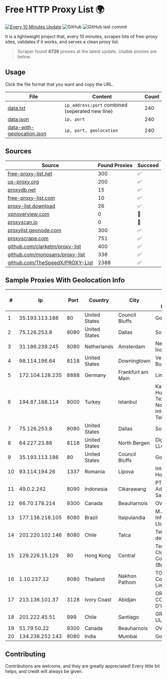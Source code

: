 
# Free HTTP Proxy List 🌍

[![Every 10 Minutes Update](https://github.com/mertguvencli/http-proxy-list/actions/workflows/main.yml/badge.svg?branch=main)](https://github.com/mertguvencli/http-proxy-list/actions/workflows/main.yml)
![GitHub](https://img.shields.io/github/license/mertguvencli/http-proxy-list)
![GitHub last commit](https://img.shields.io/github/last-commit/mertguvencli/http-proxy-list)

It is a lightweight project that, every 10 minutes, scrapes lots of free-proxy sites, validates if it works, and serves a clean proxy list.


> Scraper found **4726** proxies at the latest update. Usable proxies are below.

## Usage

Click the file format that you want and copy the URL.


|File|Content|Count|
|----|-------|-----|
|[data.txt](https://raw.githubusercontent.com/mertguvencli/http-proxy-list/main/proxy-list/data.txt)|`ip_address:port` combined (seperated new line)|240|
|[data.json](https://raw.githubusercontent.com/mertguvencli/http-proxy-list/main/proxy-list/data.json)|`ip, port`|240|
|[data-with-geolocation.json](https://raw.githubusercontent.com/mertguvencli/http-proxy-list/main/proxy-list/data-with-geolocation.json)|`ip, port, geolocation`|240|

## Sources

|Source|Found Proxies|Succeed|
|------|-------------|-------|
|[free-proxy-list.net](https://free-proxy-list.net)|300|✅|
|[us-proxy.org](https://www.us-proxy.org)|200|✅|
|[proxydb.net](http://proxydb.net)|15|✅|
|[free-proxy-list.com](https://free-proxy-list.com/?page=&port=&type%5B%5D=http&type%5B%5D=https&up_time=0&search=Search)|10|✅|
|[proxy-list.download](https://www.proxy-list.download/HTTP)|26|✅|
|[vpnoverview.com](https://vpnoverview.com/privacy/anonymous-browsing/free-proxy-servers)|0|🚫|
|[proxyscan.io](https://www.proxyscan.io)|0|🚫|
|[proxylist.geonode.com](https://proxylist.geonode.com/api/proxy-list?limit=300&page=1&sort_by=lastChecked&sort_type=desc&protocols=http,https)|300|✅|
|[proxyscrape.com](https://api.proxyscrape.com/v2/?request=displayproxies&protocol=http&timeout=10000&country=all&ssl=all&anonymity=all)|751|✅|
|[github.com/clarketm/proxy-list](https://raw.githubusercontent.com/clarketm/proxy-list/master/proxy-list-raw.txt)|400|✅|
|[github.com/monosans/proxy-list](https://raw.githubusercontent.com/monosans/proxy-list/main/proxies/http.txt)|336|✅|
|[github.com/TheSpeedX/PROXY-List](https://raw.githubusercontent.com/TheSpeedX/PROXY-List/master/http.txt)|2388|✅|


## Sample Proxies With Geolocation Info

|#|Ip|Port|Country|City|Internet Service Provider|
|-|--|----|-------|----|-------------------------|
|1|35.193.113.186|80|United States|Council Bluffs|Google LLC|
|2|75.126.253.8|8080|United States|Dallas|SoftLayer|
|3|31.186.239.245|8080|Netherlands|Amsterdam|NetSkope Inc|
|4|98.114.196.64|8118|United States|Downingtown|Verizon Business|
|5|172.104.128.235|8888|Germany|Frankfurt am Main|Linode, LLC|
|6|194.87.188.114|8000|Turkey|Istanbul|Kadir Huseyin Tezcan Nosspeed Internet Teknolojileri|
|7|75.126.253.8|8080|United States|Dallas|SoftLayer|
|8|64.227.23.88|8118|United States|North Bergen|DigitalOcean, LLC|
|9|35.193.113.186|80|United States|Council Bluffs|Google LLC|
|10|93.114.194.26|1337|Romania|Lipova|Interkvm Host SRL|
|11|49.0.2.242|8090|Indonesia|Cikarawang|PT Usaha Adi Sanggoro|
|12|66.70.178.214|9300|Canada|Beauharnois|OVH SAS|
|13|177.136.218.105|8080|Brazil|Itaipulandia|M.A. Informática Ltda.|
|14|201.220.102.146|8080|Chile|Talca|Telefonica del Sur S.A.|
|15|129.226.15.129|80|Hong Kong|Central|Tencent Cloud Computing (Beijing) Co|
|16|1.10.237.12|8080|Thailand|Nakhon Pathom|TOT Public Company Limited|
|17|213.136.101.37|3128|Ivory Coast|Abidjan|ORANGE COTE D'IVOIRE|
|18|201.222.45.51|999|Chile|Santiago|GRUPO ULLOA SpA|
|19|51.79.50.22|9300|Canada|Beauharnois|OVH SAS|
|20|134.238.252.143|8080|India|Mumbai|Google LLC|



## Contributing

Contributions are welcome, and they are greatly appreciated! Every
little bit helps, and credit will always be given.

